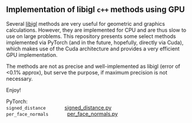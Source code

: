 ## Implementation of libigl `c++` methods using GPU 

Several [libigl](https://libigl.github.io/) methods are very useful for geometric and graphics calculations. However, they are implemented for CPU and are thus slow to use on large problems. This repository presents some select methods implemented via PyTorch (and in the future, hopefully, directly via Cuda), which makes use of the Cuda architecture and provides a very efficient GPU implementation. 

The methods are not as precise and well-implemented as libigl (error of <0.1% approx), but serve the purpose, if maximum precision is not necessary. 

Enjoy! 


PyTorch: \
`signed_distance` &nbsp; &nbsp; &nbsp; &nbsp; &nbsp; &nbsp; [signed_distance.py](https://github.com/tlk13/libigl_gpu/blob/main/pytorch_implementation/signed_distance.py) \
`per_face_normals` &nbsp; &nbsp; &nbsp; &nbsp; &nbsp; &nbsp; [per_face_normals.py](https://github.com/tlk13/libigl_gpu/blob/main/pytorch_implementation/per_face_normals.py)
